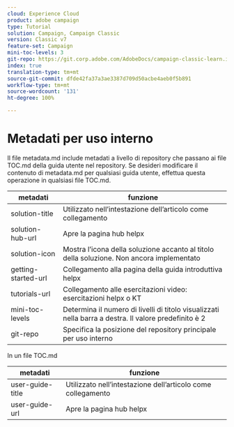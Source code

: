 ```yaml
---
cloud: Experience Cloud
product: adobe campaign
type: Tutorial
solution: Campaign, Campaign Classic
version: Classic v7
feature-set: Campaign
mini-toc-levels: 3
git-repo: https://git.corp.adobe.com/AdobeDocs/campaign-classic-learn.it-IT
index: true
translation-type: tm+mt
source-git-commit: dfde42fa37a3ae3387d709d50acbe4aeb0f5b891
workflow-type: tm+mt
source-wordcount: '131'
ht-degree: 100%

---
```



# Metadati per uso interno

Il file metadata.md include metadati a livello di repository che passano ai file TOC.md della guida utente nel repository. Se desideri modificare il contenuto di metadata.md per qualsiasi guida utente, effettua questa operazione in qualsiasi file TOC.md.

| metadati | funzione |
|--- |--- |
| solution-title | Utilizzato nell’intestazione dell’articolo come collegamento |
| solution-hub-url | Apre la pagina hub helpx |
| solution-icon | Mostra l’icona della soluzione accanto al titolo della soluzione. Non ancora implementato |
| getting-started-url | Collegamento alla pagina della guida introduttiva helpx |
| tutorials-url | Collegamento alle esercitazioni video: esercitazioni helpx o KT |
| mini-toc-levels | Determina il numero di livelli di titolo visualizzati nella barra a destra. Il valore predefinito è 2 |
| git-repo | Specifica la posizione del repository principale per uso interno |

In un file TOC.md

| metadati | funzione |
|--- |--- |
| user-guide-title | Utilizzato nell’intestazione dell’articolo come collegamento |
| user-guide-url | Apre la pagina hub helpx |
